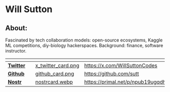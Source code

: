 # Will Sutton

## About:&#x20;

Fascinated by tech collaboration models: open-source ecosystems, Kaggle ML competitions, diy-biology hackerspaces. Background: finance, software instructor.

<table data-view="cards"><thead><tr><th></th><th data-hidden data-type="content-ref"></th><th data-hidden data-card-cover data-type="files"></th><th data-hidden data-card-target data-type="content-ref"></th></tr></thead><tbody><tr><td><a href="https://x.com/WillSuttonCodes"><strong>Twitter</strong></a></td><td></td><td><a href="../../.gitbook/assets/x_twitter_card.png">x_twitter_card.png</a></td><td><a href="https://x.com/WillSuttonCodes">https://x.com/WillSuttonCodes</a></td></tr><tr><td><a href="https://github.com/sutt"><strong>Github</strong></a></td><td></td><td><a href="../../.gitbook/assets/github_card.png">github_card.png</a></td><td><a href="https://github.com/sutt">https://github.com/sutt</a></td></tr><tr><td><a href="https://primal.net/p/npub19ugqdhnndvt3dg07nvgjspae2eerq0n8vaqf542vf2flffjfhjsqxwpuve"><strong>Nostr</strong></a></td><td></td><td><a href="../../.gitbook/assets/nostrcard.webp">nostrcard.webp</a></td><td><a href="https://primal.net/p/npub19ugqdhnndvt3dg07nvgjspae2eerq0n8vaqf542vf2flffjfhjsqxwpuve">https://primal.net/p/npub19ugqdhnndvt3dg07nvgjspae2eerq0n8vaqf542vf2flffjfhjsqxwpuve</a></td></tr></tbody></table>
